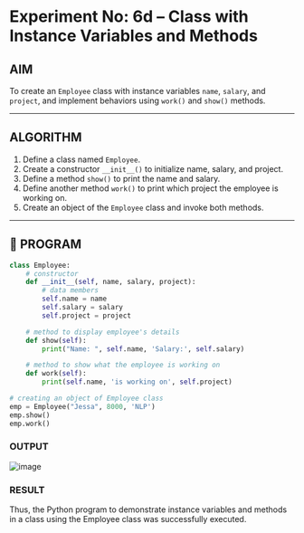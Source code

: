 # Experiment No: 6d – Class with Instance Variables and Methods

## AIM  
To create an `Employee` class with instance variables `name`, `salary`, and `project`, and implement behaviors using `work()` and `show()` methods.

---

## ALGORITHM  
1. Define a class named `Employee`.
2. Create a constructor `__init__()` to initialize name, salary, and project.
3. Define a method `show()` to print the name and salary.
4. Define another method `work()` to print which project the employee is working on.
5. Create an object of the `Employee` class and invoke both methods.

---

## 🧾 PROGRAM

```python
class Employee:
    # constructor
    def __init__(self, name, salary, project):
        # data members
        self.name = name
        self.salary = salary
        self.project = project

    # method to display employee's details
    def show(self):
        print("Name: ", self.name, 'Salary:', self.salary)

    # method to show what the employee is working on
    def work(self):
        print(self.name, 'is working on', self.project)

# creating an object of Employee class
emp = Employee("Jessa", 8000, 'NLP')
emp.show()
emp.work()

```

### OUTPUT
![image](https://github.com/user-attachments/assets/3f0f4923-6e67-47ba-8d87-767f0cafc7d8)

### RESULT
Thus, the Python program to demonstrate instance variables and methods in a class using the Employee class was successfully executed.
